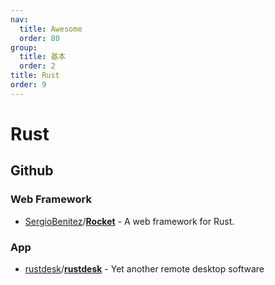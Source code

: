 ```yaml
---
nav:
  title: Awesome
  order: 80
group:
  title: 基本
  order: 2
title: Rust
order: 9
---
```


# Rust

## Github

### Web Framework

- [SergioBenitez](https://github.com/SergioBenitez)/**[Rocket](https://github.com/SergioBenitez/Rocket)** - A web framework for Rust.

### App

- [rustdesk](https://github.com/rustdesk)/**[rustdesk](https://github.com/rustdesk/rustdesk)** - Yet another remote desktop software